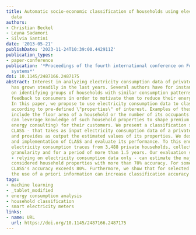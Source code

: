 ```yaml
---
title: Automatic socio-economic classification of households using electricity consumption
  data
authors:
- Christian Beckel
- Leyna Sadamori
- Silvia Santini
date: '2013-05-21'
publishDate: '2023-11-24T10:39:00.442911Z'
publication_types:
- paper-conference
publication: '*Proceedings of the fourth international conference on Future energy
  systems*'
doi: 10.1145/2487166.2487175
abstract: Interest in analyzing electricity consumption data of private households
  has grown steadily in the last years. Several authors have for instance focused
  on identifying groups of households with similar consumption patterns or on providing
  feedback to consumers in order to motivate them to reduce their energy consumption.
  In this paper, we propose to use electricity consumption data to classify households
  according to pre-defined \"properties\" of interest. Examples of these properties
  include the floor area of a household or the number of its occupants. Energy providers
  can leverage knowledge of such household properties to shape premium services (e.g.,
  energy consulting) for their customers. We present a classification system - called
  CLASS - that takes as input electricity consumption data of a private household
  and provides as output the estimated values of its properties. We describe the design
  and implementation of CLASS and evaluate its performance. To this end, we rely on
  electricity consumption traces from 3,488 private households, collected at a 30-minute
  granularity and for a period of more than 1.5 years. Our evaluation shows that CLASS
  - relying on electricity consumption data only - can estimate the majority of the
  considered household properties with more than 70% accuracy. For some of the properties,
  CLASS's accuracy exceeds 80%. Furthermore, we show that for selected properties
  the use of a priori information can increase classification accuracy by up to 11%.
tags:
- machine learning
- _tablet_modified
- energy consumption analysis
- household classification
- smart electricity meters
links:
- name: URL
  url: https://doi.org/10.1145/2487166.2487175
---
```

